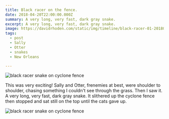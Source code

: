 ```yaml
---
title: Black racer on the fence.
date: 2018-04-20T22:00:00.000Z
summary: A very long, very fast, dark gray snake.
excerpt: A very long, very fast, dark gray snake.
image: https://davidrhoden.com/static/img/timeline/black-racer-01-20180903.jpg
tags:
  - post 
  - Sally
  - Otter
  - snakes
  - New Orleans

---
```


![black racer snake on cyclone fence](/static/img/timeline/black-racer-01-20180903.jpg "black racer snake on cyclone fence")

This was very exciting! Sally and Otter, frenemies at best, were shoulder to shoulder, chasing something I couldn't see through the grass. Then I saw it. A very long, very fast, dark gray snake. It slithered up the cyclone fence then stopped and sat still on the top until the cats gave up.

![black racer snake on cyclone fence](/static/img/timeline/black-racer-02-20180903.jpg "black racer snake on cyclone fence")